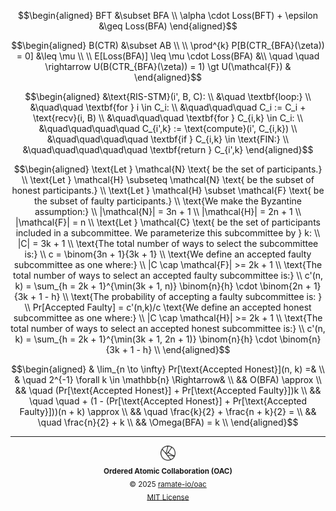 ```math
\begin{aligned}
BFT &\subset BFA \\
\alpha \cdot Loss(BFT) + \epsilon &\geq Loss(BFA)
\end{aligned}
```

```math
\begin{aligned}
B(CTR) &\subset AB \\
\\
\prod^{k} P[B(CTR_{BFA}(\zeta)) = 0] &\leq \mu \\
\\
E[Loss(BFA)] \leq \mu \cdot Loss(BFA) &\\
\quad \quad \rightarrow U(B(CTR_{BFA}(\zeta)) = 1) \gt U(\mathcal{F}) &
\end{aligned}
```

```math
\begin{aligned}
&\text{RIS-STM}(i', B, C): \\
&\quad \textbf{loop:} \\
&\quad\quad \textbf{for } i \in C_i: \\
&\quad\quad\quad C_i := C_i + \text{recv}(i, B) \\
&\quad\quad\quad \textbf{for } C_{i,k} \in C_i: \\
&\quad\quad\quad\quad C_{i',k} := \text{compute}(i', C_{i,k}) \\
&\quad\quad\quad\quad \textbf{if } C_{i,k} \in \text{FIN:} \\
&\quad\quad\quad\quad\quad \textbf{return } C_{i',k}
\end{aligned}
```

```math
\begin{aligned}
\text{Let } \mathcal{N} \text{ be the set of participants.} \\
\text{Let } \mathcal{H} \subseteq \mathcal{N} \text{ be the subset of honest participants.} \\
\text{Let } \mathcal{H} \subset \mathcal{F} \text{ be the subset of faulty participants.} \\

\text{We make the Byzantine assumption:} \\
|\mathcal{N}| = 3n + 1 \\
|\mathcal{H}| = 2n + 1 \\
|\mathcal{F}| = n \\

\text{Let } \mathcal{C} \text{ be the set of participants included in a subcommittee. We parameterize this subcommittee by } k: \\

|C| = 3k + 1 \\

\text{The total number of ways to select the subcommittee is:} \\

c = \binom{3n + 1}{3k + 1} \\

\text{We define an accepted faulty subcommittee as one where:} \\

|C \cap \mathcal{F}| >= 2k + 1 \\

\text{The total number of ways to select an accepted faulty subcommittee is:} \\

c'(n, k) = \sum_{h = 2k + 1}^{\min(3k + 1, n)} \binom{n}{h} \cdot \binom{2n + 1}{3k + 1 - h} \\

\text{The probability of accepting a faulty subcommittee is: } \\

Pr[Accepted Faulty] = c'(n,k)/c

\text{We define an accepted honest subcommittee as one where:} \\

|C \cap \mathcal{H}| >= 2k + 1 \\

\text{The total number of ways to select an accepted honest subcommittee is:} \\

c'(n, k) = \sum_{h = 2k + 1}^{\min(3k + 1, 2n + 1)} \binom{n}{h} \cdot \binom{n}{3k + 1 - h} \\
\end{aligned}
```

```math
\begin{aligned}
& \lim_{n \to \infty} Pr[\text{Accepted Honest}](n, k) =& \\
& \quad 2^{-1} \forall k \in \mathbb{n} \Rightarrow& \\
&& O(BFA) \approx \\
&& \quad (Pr[\text{Accepted Honest}] + Pr[\text{Accepted Faulty}])k \\
&& \quad \quad + (1 - (Pr[\text{Accepted Honest}] + Pr[\text{Accepted Faulty}]))(n + k) \approx \\
&& \quad \frac{k}{2} + \frac{n + k}{2} = \\
&& \quad \frac{n}{2} + k \\

&& \Omega(BFA) = k \\
\end{aligned}
```

<!--OAC FOOTER: DO NOT REMOVE THIS LINE-->
---

<div align="center">
  <a href="https://github.com/ramate-io/oac">
    <picture>
      <source srcset="/assets/oac-inverted-transparent.png" media="(prefers-color-scheme: dark)">
      <img height="24" src="/assets/oac-transparent.png" alt="OAC"/>
    </picture>
  </a>
  <br/>
  <sub>
    <b>Ordered Atomic Collaboration (OAC)</b>
    <br/>
    &copy; 2025 <a href="https://github.com/ramate-io/oac">ramate-io/oac</a>
    <br/>
    <a href="https://github.com/ramate-io/oac/blob/main/LICENSE">MIT License</a>
  </sub>
</div>
